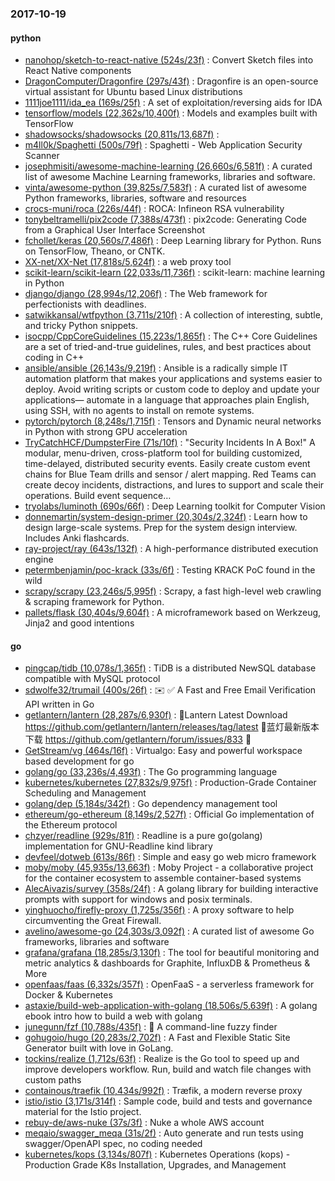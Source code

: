 ### 2017-10-19

#### python
* [nanohop/sketch-to-react-native (524s/23f)](https://github.com/nanohop/sketch-to-react-native) : Convert Sketch files into React Native components
* [DragonComputer/Dragonfire (297s/43f)](https://github.com/DragonComputer/Dragonfire) : Dragonfire is an open-source virtual assistant for Ubuntu based Linux distributions
* [1111joe1111/ida_ea (169s/25f)](https://github.com/1111joe1111/ida_ea) : A set of exploitation/reversing aids for IDA
* [tensorflow/models (22,362s/10,400f)](https://github.com/tensorflow/models) : Models and examples built with TensorFlow
* [shadowsocks/shadowsocks (20,811s/13,687f)](https://github.com/shadowsocks/shadowsocks) : 
* [m4ll0k/Spaghetti (500s/79f)](https://github.com/m4ll0k/Spaghetti) : Spaghetti - Web Application Security Scanner
* [josephmisiti/awesome-machine-learning (26,660s/6,581f)](https://github.com/josephmisiti/awesome-machine-learning) : A curated list of awesome Machine Learning frameworks, libraries and software.
* [vinta/awesome-python (39,825s/7,583f)](https://github.com/vinta/awesome-python) : A curated list of awesome Python frameworks, libraries, software and resources
* [crocs-muni/roca (226s/44f)](https://github.com/crocs-muni/roca) : ROCA: Infineon RSA vulnerability
* [tonybeltramelli/pix2code (7,388s/473f)](https://github.com/tonybeltramelli/pix2code) : pix2code: Generating Code from a Graphical User Interface Screenshot
* [fchollet/keras (20,560s/7,486f)](https://github.com/fchollet/keras) : Deep Learning library for Python. Runs on TensorFlow, Theano, or CNTK.
* [XX-net/XX-Net (17,818s/5,624f)](https://github.com/XX-net/XX-Net) : a web proxy tool
* [scikit-learn/scikit-learn (22,033s/11,736f)](https://github.com/scikit-learn/scikit-learn) : scikit-learn: machine learning in Python
* [django/django (28,994s/12,206f)](https://github.com/django/django) : The Web framework for perfectionists with deadlines.
* [satwikkansal/wtfpython (3,711s/210f)](https://github.com/satwikkansal/wtfpython) : A collection of interesting, subtle, and tricky Python snippets.
* [isocpp/CppCoreGuidelines (15,223s/1,865f)](https://github.com/isocpp/CppCoreGuidelines) : The C++ Core Guidelines are a set of tried-and-true guidelines, rules, and best practices about coding in C++
* [ansible/ansible (26,143s/9,219f)](https://github.com/ansible/ansible) : Ansible is a radically simple IT automation platform that makes your applications and systems easier to deploy. Avoid writing scripts or custom code to deploy and update your applications— automate in a language that approaches plain English, using SSH, with no agents to install on remote systems.
* [pytorch/pytorch (8,248s/1,715f)](https://github.com/pytorch/pytorch) : Tensors and Dynamic neural networks in Python with strong GPU acceleration
* [TryCatchHCF/DumpsterFire (71s/10f)](https://github.com/TryCatchHCF/DumpsterFire) : "Security Incidents In A Box!" A modular, menu-driven, cross-platform tool for building customized, time-delayed, distributed security events. Easily create custom event chains for Blue Team drills and sensor / alert mapping. Red Teams can create decoy incidents, distractions, and lures to support and scale their operations. Build event sequence…
* [tryolabs/luminoth (690s/66f)](https://github.com/tryolabs/luminoth) : Deep Learning toolkit for Computer Vision
* [donnemartin/system-design-primer (20,304s/2,324f)](https://github.com/donnemartin/system-design-primer) : Learn how to design large-scale systems. Prep for the system design interview. Includes Anki flashcards.
* [ray-project/ray (643s/132f)](https://github.com/ray-project/ray) : A high-performance distributed execution engine
* [petermbenjamin/poc-krack (33s/6f)](https://github.com/petermbenjamin/poc-krack) : Testing KRACK PoC found in the wild
* [scrapy/scrapy (23,246s/5,995f)](https://github.com/scrapy/scrapy) : Scrapy, a fast high-level web crawling & scraping framework for Python.
* [pallets/flask (30,404s/9,604f)](https://github.com/pallets/flask) : A microframework based on Werkzeug, Jinja2 and good intentions

#### go
* [pingcap/tidb (10,078s/1,365f)](https://github.com/pingcap/tidb) : TiDB is a distributed NewSQL database compatible with MySQL protocol
* [sdwolfe32/trumail (400s/26f)](https://github.com/sdwolfe32/trumail) : ✉️ ✅ A Fast and Free Email Verification API written in Go
* [getlantern/lantern (28,287s/6,930f)](https://github.com/getlantern/lantern) : 🔴Lantern Latest Download https://github.com/getlantern/lantern/releases/tag/latest 🔴蓝灯最新版本下载 https://github.com/getlantern/forum/issues/833 🔴
* [GetStream/vg (464s/16f)](https://github.com/GetStream/vg) : Virtualgo: Easy and powerful workspace based development for go
* [golang/go (33,236s/4,493f)](https://github.com/golang/go) : The Go programming language
* [kubernetes/kubernetes (27,832s/9,975f)](https://github.com/kubernetes/kubernetes) : Production-Grade Container Scheduling and Management
* [golang/dep (5,184s/342f)](https://github.com/golang/dep) : Go dependency management tool
* [ethereum/go-ethereum (8,149s/2,527f)](https://github.com/ethereum/go-ethereum) : Official Go implementation of the Ethereum protocol
* [chzyer/readline (929s/81f)](https://github.com/chzyer/readline) : Readline is a pure go(golang) implementation for GNU-Readline kind library
* [devfeel/dotweb (613s/86f)](https://github.com/devfeel/dotweb) : Simple and easy go web micro framework
* [moby/moby (45,935s/13,663f)](https://github.com/moby/moby) : Moby Project - a collaborative project for the container ecosystem to assemble container-based systems
* [AlecAivazis/survey (358s/24f)](https://github.com/AlecAivazis/survey) : A golang library for building interactive prompts with support for windows and posix terminals.
* [yinghuocho/firefly-proxy (1,725s/356f)](https://github.com/yinghuocho/firefly-proxy) : A proxy software to help circumventing the Great Firewall.
* [avelino/awesome-go (24,303s/3,092f)](https://github.com/avelino/awesome-go) : A curated list of awesome Go frameworks, libraries and software
* [grafana/grafana (18,285s/3,130f)](https://github.com/grafana/grafana) : The tool for beautiful monitoring and metric analytics & dashboards for Graphite, InfluxDB & Prometheus & More
* [openfaas/faas (6,332s/357f)](https://github.com/openfaas/faas) : OpenFaaS - a serverless framework for Docker & Kubernetes
* [astaxie/build-web-application-with-golang (18,506s/5,639f)](https://github.com/astaxie/build-web-application-with-golang) : A golang ebook intro how to build a web with golang
* [junegunn/fzf (10,788s/435f)](https://github.com/junegunn/fzf) : 🌸 A command-line fuzzy finder
* [gohugoio/hugo (20,283s/2,702f)](https://github.com/gohugoio/hugo) : A Fast and Flexible Static Site Generator built with love in GoLang.
* [tockins/realize (1,712s/63f)](https://github.com/tockins/realize) : Realize is the Go tool to speed up and improve developers workflow. Run, build and watch file changes with custom paths
* [containous/traefik (10,434s/992f)](https://github.com/containous/traefik) : Træfik, a modern reverse proxy
* [istio/istio (3,171s/314f)](https://github.com/istio/istio) : Sample code, build and tests and governance material for the Istio project.
* [rebuy-de/aws-nuke (37s/3f)](https://github.com/rebuy-de/aws-nuke) : Nuke a whole AWS account
* [meqaio/swagger_meqa (31s/2f)](https://github.com/meqaio/swagger_meqa) : Auto generate and run tests using swagger/OpenAPI spec, no coding needed
* [kubernetes/kops (3,134s/807f)](https://github.com/kubernetes/kops) : Kubernetes Operations (kops) - Production Grade K8s Installation, Upgrades, and Management

